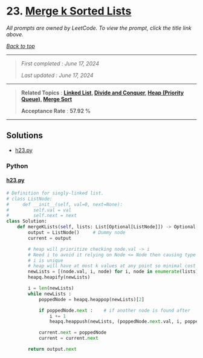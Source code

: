 # 23. [Merge k Sorted Lists](<https://leetcode.com/problems/merge-k-sorted-lists>)

*All prompts are owned by LeetCode. To view the prompt, click the title link above.*

*[Back to top](<../README.md>)*

------

> *First completed : June 17, 2024*
>
> *Last updated : June 17, 2024*

------

> **Related Topics** : **[Linked List](<by_topic/Linked List.md>), [Divide and Conquer](<by_topic/Divide and Conquer.md>), [Heap (Priority Queue)](<by_topic/Heap (Priority Queue).md>), [Merge Sort](<by_topic/Merge Sort.md>)**
>
> **Acceptance Rate** : **57.92 %**

------

## Solutions

- [h23.py](<../my-submissions/h23.py>)
### Python
#### [h23.py](<../my-submissions/h23.py>)
```Python
# Definition for singly-linked list.
# class ListNode:
#     def __init__(self, val=0, next=None):
#         self.val = val
#         self.next = next
class Solution:
    def mergeKLists(self, lists: List[Optional[ListNode]]) -> Optional[ListNode]:
        output = ListNode()     # Dummy node
        current = output

        # heap will prioritize checking node.val -> i
        # Need i to avoid it relying on Node <= Node then causing type errors
        # i is unique
        # heap will have at most k values at any point so minimal cost for operations
        newLists = [(node.val, i, node) for i, node in enumerate(lists) if node]
        heapq.heapify(newLists)

        i = len(newLists)
        while newLists :
            poppedNode = heapq.heappop(newLists)[2]

            if poppedNode.next :    # if another node is found after
                i += 1
                heapq.heappush(newLists, (poppedNode.next.val, i, poppedNode.next))

            current.next = poppedNode
            current = current.next

        return output.next
```

